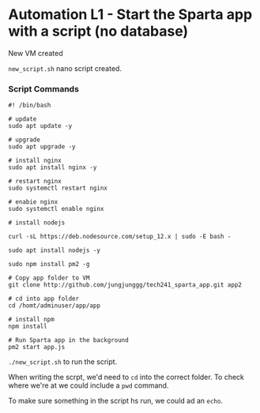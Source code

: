 # Automation L1 - Start the Sparta app with a script (no database)

New VM created

`new_script.sh` nano script created.

### Script Commands
```
#! /bin/bash

# update
sudo apt update -y

# upgrade
sudo apt upgrade -y

# install nginx
sudo apt install nginx -y

# restart nginx
sudo systemctl restart nginx

# enabie nginx
sudo systemctl enable nginx

# install nodejs

curl -sL https://deb.nodesource.com/setup_12.x | sudo -E bash -

sudo apt install nodejs -y

sudo npm install pm2 -g

# Copy app folder to VM
git clone http://github.com/jungjunggg/tech241_sparta_app.git app2

# cd into app folder
cd /homt/adminuser/app/app

# install npm
npm install

# Run Sparta app in the background
pm2 start app.js
```

`./new_script.sh` to run the script.

When writing the scrpt, we'd need to `cd` into the correct folder. To check where we're at we could include a `pwd` command. 

To make sure something in the script hs run, we could ad an `echo`.